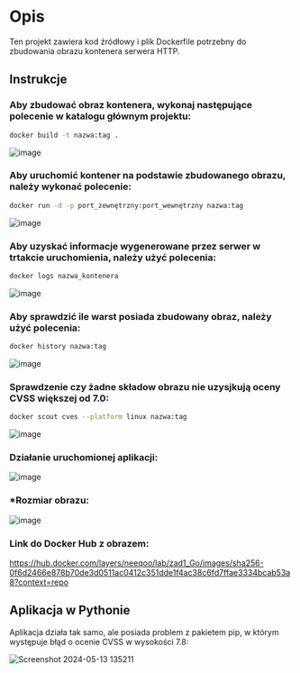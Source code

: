 # Opis

Ten projekt zawiera kod źródłowy i plik Dockerfile potrzebny do zbudowania obrazu kontenera serwera HTTP.

## Instrukcje

### Aby zbudować obraz kontenera, wykonaj następujące polecenie w katalogu głównym projektu:

```bash
docker build -t nazwa:tag .
```

![image](https://github.com/N33Qu/ZAD1/assets/116431498/0a675f1a-79f3-4a34-9e3d-060ee0776b27)

### Aby uruchomić kontener na podstawie zbudowanego obrazu, należy wykonać polecenie:

```bash
docker run -d -p port_zewnętrzny:port_wewnętrzny nazwa:tag
```

![image](https://github.com/N33Qu/ZAD1/assets/116431498/d259941b-c1c8-4ce7-9e92-de4b9c042e5a)

### Aby uzyskać informacje wygenerowane przez serwer w trtakcie uruchomienia, należy użyć polecenia:

```bash
docker logs nazwa_kontenera
```

![image](https://github.com/N33Qu/ZAD1/assets/116431498/351035ac-3e1c-4b0e-b14c-809a7defa019)

### Aby sprawdzić ile warst posiada zbudowany obraz, należy użyć polecenia:

```bash
docker history nazwa:tag
```

![image](https://github.com/N33Qu/ZAD1/assets/116431498/85c3d5bd-b79a-444a-a4ad-2cdb06a2e53a)

### Sprawdzenie czy żadne składow obrazu nie uzysjkują oceny CVSS większej od 7.0:

```bash
docker scout cves --platform linux nazwa:tag
```

![image](https://github.com/N33Qu/ZAD1/assets/116431498/fd7eb7c7-9fff-47b4-b953-e5542e8d540f)

### Działanie uruchomionej aplikacji:

![image](https://github.com/N33Qu/ZAD1/assets/116431498/d8a3ce8c-7eb5-4a24-995a-1899e895ab89)

### *Rozmiar obrazu:

![image](https://github.com/N33Qu/ZAD1/assets/116431498/a00272fe-5ad7-4350-9f3c-d2ada26f09c4)

### Link do Docker Hub z obrazem:

https://hub.docker.com/layers/neeqoo/lab/zad1_Go/images/sha256-0f6d2466e878b70de3d0511ac0412c351dde1f4ac38c6fd7ffae3334bcab53a8?context=repo

## Aplikacja w Pythonie

Aplikacja działa tak samo, ale posiada problem z pakietem pip, w którym występuje błąd o ocenie CVSS w wysokości 7.8:

![Screenshot 2024-05-13 135211](https://github.com/N33Qu/ZAD1/assets/116431498/19fc8983-5d77-4309-a2cf-0fa3b87d8e3c)






